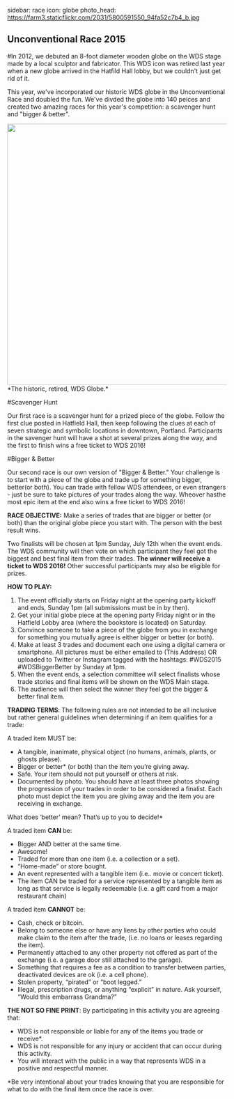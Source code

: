 sidebar: race
icon: globe
photo_head: https://farm3.staticflickr.com/2031/5800591550_94fa52c7b4_b.jpg

## Unconventional Race 2015

#In 2012, we debuted an 8-foot diameter wooden globe on the WDS stage made by a local sculptor and fabricator. This WDS icon was retired last year when a new globe arrived in the Hatfild Hall lobby, but we couldn't just get rid of it. 

This year, we've incorporated our historic WDS globe in the Unconventional Race and doubled the fun. We've divded the globe into 140 peices and created two amazing races for this year's competition: a scavenger hunt and "bigger & better". 

<img src="http://gdurl.com/BluA" width="600" />
*The historic, retired, WDS Globe.*

<div class="zig-zags_blue"></div>

#Scavenger Hunt

<a name="scavenger-hunt"></a>

Our first race is a scavenger hunt for a prized piece of the globe. Follow the first clue posted in Hatfield Hall, then keep following the clues at each of seven strategic and symbolic locations in downtown, Portland. Participants in the savenger hunt will have a shot at several prizes along the way, and the first to finish wins a free ticket to WDS 2016!

<div class="zig-zags_blue"></div>

#Bigger & Better

<a name="bigger-better"></a>

Our second race is our own version of "Bigger & Better." Your challenge is to start with a piece of the globe and trade up for something bigger, better(or both). You can trade with fellow WDS attendees, or even strangers - just be sure to take pictures of your trades along the way. Wheover hasthe most epic item at the end also wins a free ticket to WDS 2016!

<b>RACE OBJECTIVE:</b>
Make a series of trades that are bigger or better (or both) than the original globe piece you start with. The person with the best result wins.

Two finalists will be chosen at 1pm Sunday, July 12th when the event ends. The WDS community will then vote on which participant they feel got the biggest and best final item from their trades. <b>The winner will receive a ticket to WDS 2016!</b> Other successful participants may also be eligible for prizes.

<b>HOW TO PLAY:</b>
&nbsp;
1. The event officially starts on Friday night at the opening party kickoff and ends, Sunday 1pm (all submissions must be in by then). 
&nbsp;
2. Get your initial globe piece at the opening party Friday night or in the Hatfield Lobby area (where the bookstore is located) on Saturday.
&nbsp;
3. Convince someone to take a piece of the globe from you in exchange for something you mutually agree is either bigger or better (or both). 
&nbsp;
4. Make at least 3 trades and document each one using a digital camera or smartphone. All pictures must be either emailed to (This Address) OR uploaded to Twitter or Instagram tagged with the hashtags: #WDS2015 #WDSBiggerBetter by Sunday at 1pm.
&nbsp;
5. When the event ends, a selection committee will select finalists whose trade stories and final items will be shown on the WDS Main stage.
&nbsp;
6. The audience will then select the winner they feel got the bigger & better final item.

<b>TRADING TERMS</b>: The following rules are not intended to be all inclusive but rather general guidelines when determining if an item qualifies for a trade:

A traded item MUST be:
- A tangible, inanimate, physical object (no humans, animals, plants, or ghosts please).
- Bigger or better* (or both) than the item you’re giving away.
- Safe. Your item should not put yourself or others at risk. 
- Documented by photo. You should have at least three photos showing the progression of your trades in order to be considered a finalist. Each photo must depict the item you are giving away and the item you are receiving in exchange. 

What does ‘better’ mean? That’s up to you to decide!*

A traded item <b>CAN</b> be: 
- Bigger AND better at the same time.
- Awesome!
- Traded for more than one item (i.e. a collection or a set).
- “Home-made” or store bought.
- An event represented with a tangible item (i.e.. movie or concert ticket).
- The item CAN be traded for a service represented by a tangible item as long as that service is legally redeemable (i.e. a gift card from a major restaurant chain)

A traded item <b>CANNOT</b> be:
- Cash, check or bitcoin.
- Belong to someone else or have any liens by other parties who could make claim to the item after the trade, (i.e. no loans or leases regarding the item).
- Permanently attached to any other property not offered as part of the exchange (i.e. a garage door still attached to the garage).
- Something that requires a fee as a condition to transfer between parties, deactivated devices are ok (i.e. a cell phone).
- Stolen property, “pirated” or “boot legged.”
- Illegal, prescription drugs, or anything “explicit” in nature. Ask yourself, “Would this embarrass Grandma?”

<b>THE NOT SO FINE PRINT</b>: By participating in this activity you are agreeing that:
- WDS is not responsible or liable for any of the items you trade or receive*.
- WDS is not responsible for any injury or accident that can occur during this activity. 
- You will interact with the public in a way that represents WDS in a positive and respectful manner.

*Be very intentional about your trades knowing that you are responsible for what to do with the final item once the race is over.



